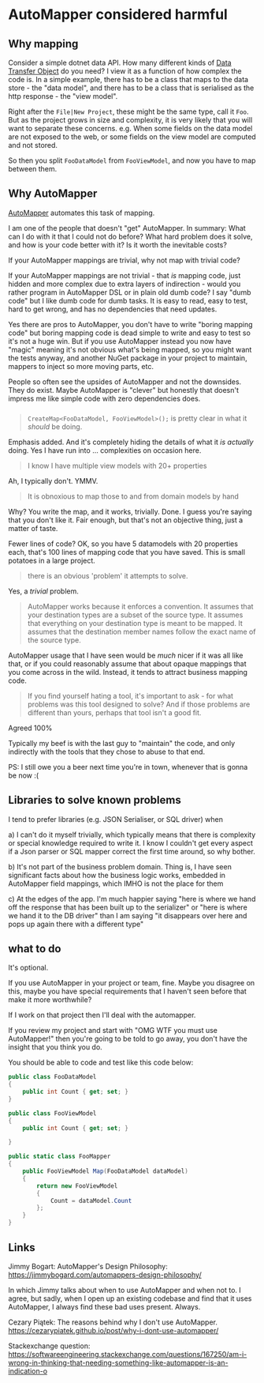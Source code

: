 # AutoMapper considered harmful

## Why mapping

Consider a simple dotnet data API. How many different kinds of [Data Transfer Object](https://martinfowler.com/eaaCatalog/dataTransferObject.html) do you need? I view it as a function of how complex the code is. In a simple example, there has to be a class that maps to the data store - the "data model", and there has to be a class that is serialised as the http response - the "view model".

Right after the `File|New Project`, these might be the same type, call it `Foo`. But as the project grows in size and complexity, it is very likely that you will want to separate these concerns. e.g. When some fields on the data model are not exposed to the web, or some fields on the view model are computed and not stored.

So then you split `FooDataModel` from `FooViewModel`, and now you have to map between them.

## Why AutoMapper

[AutoMapper](https://jimmybogard.com/tag/automapper/) automates this task of mapping.

I am one of the people that doesn't "get" AutoMapper. In summary: What can I do with it that I could not do before? What hard problem does it solve, and how is your code better with it? Is it worth the inevitable costs?

If your AutoMapper mappings are trivial, why not map with trivial code?

If your AutoMapper mappings are not trivial - that _is_ mapping code, just hidden and more complex due to extra layers of indirection - would you rather program in AutoMapper DSL or in plain old dumb code? I say "dumb code" but I like dumb code for dumb tasks. It is easy to read, easy to test, hard to get wrong, and has no dependencies that need updates.

Yes there are pros to AutoMapper, you don't have to write "boring mapping code" but boring mapping code is dead simple to write and easy to test so it's not a huge win. But if you use AutoMapper instead you now have "magic" meaning it's not obvious what's being mapped, so you might want the tests anyway, and another NuGet package in your project to maintain, mappers to inject so more moving parts, etc.

People so often see the upsides of AutoMapper and not the downsides. They do exist. Maybe AutoMapper is "clever" but honestly that doesn't impress me like simple code with zero dependencies does.

###

> `CreateMap<FooDataModel, FooViewModel>();`  is pretty clear in what it _should_ be doing.

Emphasis added. And it's completely hiding the details of what it _is actually_ doing. Yes I have run into ... complexities on occasion here.

> I know I have multiple view models with 20+ properties

Ah, I typically don't. YMMV. 

> It is obnoxious to map those to and from domain models by hand

Why? You write the map, and it works, trivially. Done. I guess you're saying that you don't like it. Fair enough, but that's not an objective thing, just a matter of taste.

Fewer lines of code? OK, so you have 5 datamodels with 20 properties each, that's 100 lines of mapping code that you have saved. This is small potatoes in a large project.

> there is an obvious 'problem' it attempts to solve.

Yes, a _trivial_ problem.

> AutoMapper works because it enforces a convention. It assumes that your destination types are a subset of the source type. It assumes that everything on your destination type is meant to be mapped. It assumes that the destination member names follow the exact name of the source type. 

AutoMapper usage that I have seen would be _much_ nicer if it was all like that, or if you could reasonably assume that about opaque mappings that you come across in the wild. Instead, it tends to attract business mapping code.

>  If you find yourself hating a tool, it's important to ask - for what problems was this tool designed to solve? And if those problems are different than yours, perhaps that tool isn't a good fit.

Agreed 100%

Typically my beef is with the last guy to "maintain" the code, and only indirectly with the tools that they chose to abuse to that end.

PS: I still owe you a beer next time you're in town, whenever that is gonna be now :(

## Libraries to solve known problems

I tend to prefer libraries (e.g. JSON Serialiser, or SQL driver) when

a) I can't do it myself trivially, which typically means that there is complexity or special knowledge required to write it. I know I couldn't get every aspect if a Json parser or SQL mapper correct the first time around, so why bother.

b) It's not part of the business problem domain. Thing is, I have seen significant facts about how the business logic works, embedded in AutoMapper field mappings, which IMHO is not the place for them

c) At the edges of the app. I'm much happier saying "here is where we hand off the response that has been built up to the serializer" or "here is where we hand it to the DB driver" than I am saying "it disappears over here and pops up again there with a different type"

## what to do

It's optional.

If you use AutoMapper in your project or team, fine. Maybe you disagree on this, maybe you have special requirements that I haven't seen before that make it more worthwhile?

If I work on that project then I'll deal with the automapper.

If you review my project and start with "OMG WTF you must use AutoMapper!" then you're going to be told to go away, you don't have the insight that you think you do.

You should be able to code and test like this code below:

```csharp
public class FooDataModel
{
    public int Count { get; set; }
}

public class FooViewModel
{
    public int Count { get; set; }

}

public static class FooMapper
{
    public FooViewModel Map(FooDataModel dataModel)
    {
        return new FooViewModel
        {
            Count = dataModel.Count
        };
    }
}
```

## Links

Jimmy Bogart: AutoMapper's Design Philosophy: https://jimmybogard.com/automappers-design-philosophy/

In which Jimmy talks about when to use AutoMapper and when not to. I agree, but sadly, when I open up an existing codebase and find that it uses AutoMapper, I always find these bad uses present. Always.

Cezary Piątek: The reasons behind why I don't use AutoMapper. https://cezarypiatek.github.io/post/why-i-dont-use-automapper/

Stackexchange question: https://softwareengineering.stackexchange.com/questions/167250/am-i-wrong-in-thinking-that-needing-something-like-automapper-is-an-indication-o